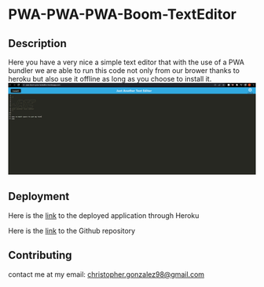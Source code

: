 # PWA-PWA-PWA-Boom-TextEditor

## Description
Here you have a very nice a simple text editor that with the use of a PWA bundler we are able to run this code not only from our brower
thanks to heroku but also use it offline as long as you choose to install it. 
![WebExample](./client/src/images/example.png)

## Deployment
Here is the [link](https://pwa-boom-pow-texteditor.herokuapp.com/) to the deployed application through Heroku

Here is the [link](https://github.com/chrisjg19/PWA-PWA-PWA-Boom-TextEditor) to the Github repository

## Contributing

contact me at my email: christopher.gonzalez98@gmail.com

